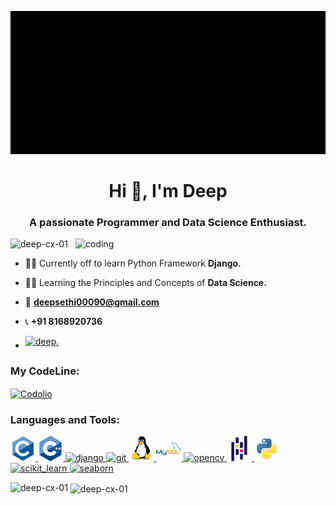 

![logo](https://github.com/Deep-cx-01/Deep-cx-01/blob/main/logo.gif)

<h1 align="center">Hi 👋, I'm Deep</h1>
<h3 align="center">A passionate Programmer and Data Science Enthusiast.</h3>

<img align="right" alt="coding" width="400" src="https://gifdb.com/images/high/coding-skills-loading-dk68v8z0hevjpuiv.gif">
<p align="left"> <img src="https://komarev.com/ghpvc/?username=deep-cx-01&label=Profile%20views&color=0e75b6&style=flat" alt="deep-cx-01" /> </p>

- 👨‍💻 Currently  off to learn Python Framework **Django.**

- 👨‍💻 Learning the Principles and Concepts of **Data Science.**

-  📧 **deepsethi00090@gmail.com**

- 📞 **+91 8168920736**
- <a href="https://linkedin.com/in/deep." target="blank">
    <img align="center" src="https://raw.githubusercontent.com/rahuldkjain/github-profile-readme-generator/master/src/images/icons/Social/linked-in-alt.svg" alt="deep." height="40" width="50" style="vertical-align: super;" />
</a>

<h3 align="left">My CodeLine:</h3>
<p align="left">

<a href="https://codolio.com/profile/codecaffx01" target="_blank">
    <img align="center" src="https://codolio.com/codolio_assets/codolio.svg" alt="Codolio" height="30" width="40" />
</a>

</p>

<h3 align="left">Languages and Tools:</h3>
<p align="left"> <a href="https://www.cprogramming.com/" target="_blank" rel="noreferrer"> <img src="https://raw.githubusercontent.com/devicons/devicon/master/icons/c/c-original.svg" alt="c" width="40" height="40"/> </a> <a href="https://www.w3schools.com/cpp/" target="_blank" rel="noreferrer"> <img src="https://raw.githubusercontent.com/devicons/devicon/master/icons/cplusplus/cplusplus-original.svg" alt="cplusplus" width="40" height="40"/> </a> <a href="https://www.djangoproject.com/" target="_blank" rel="noreferrer"> <img src="https://cdn.worldvectorlogo.com/logos/django.svg" alt="django" width="40" height="40"/> </a> <a href="https://git-scm.com/" target="_blank" rel="noreferrer"> <img src="https://www.vectorlogo.zone/logos/git-scm/git-scm-icon.svg" alt="git" width="40" height="40"/> </a> <a href="https://www.linux.org/" target="_blank" rel="noreferrer"> <img src="https://raw.githubusercontent.com/devicons/devicon/master/icons/linux/linux-original.svg" alt="linux" width="40" height="40"/> </a> <a href="https://www.mysql.com/" target="_blank" rel="noreferrer"> <img src="https://raw.githubusercontent.com/devicons/devicon/master/icons/mysql/mysql-original-wordmark.svg" alt="mysql" width="40" height="40"/> </a> <a href="https://opencv.org/" target="_blank" rel="noreferrer"> <img src="https://www.vectorlogo.zone/logos/opencv/opencv-icon.svg" alt="opencv" width="40" height="40"/> </a> <a href="https://pandas.pydata.org/" target="_blank" rel="noreferrer"> <img src="https://raw.githubusercontent.com/devicons/devicon/2ae2a900d2f041da66e950e4d48052658d850630/icons/pandas/pandas-original.svg" alt="pandas" width="40" height="40"/> </a> <a href="https://www.python.org" target="_blank" rel="noreferrer"> <img src="https://raw.githubusercontent.com/devicons/devicon/master/icons/python/python-original.svg" alt="python" width="40" height="40"/> </a> <a href="https://scikit-learn.org/" target="_blank" rel="noreferrer"> <img src="https://upload.wikimedia.org/wikipedia/commons/0/05/Scikit_learn_logo_small.svg" alt="scikit_learn" width="40" height="40"/> </a> <a href="https://seaborn.pydata.org/" target="_blank" rel="noreferrer"> <img src="https://seaborn.pydata.org/_images/logo-mark-lightbg.svg" alt="seaborn" width="40" height="40"/> </a> </p>

<p><img align="left" src="https://github-readme-stats.vercel.app/api/top-langs?username=deep-cx-01&show_icons=true&locale=en&layout=compact" alt="deep-cx-01" /></p>

<p>&nbsp;<img align="center" src="https://github-readme-stats.vercel.app/api?username=deep-cx-01&show_icons=true&locale=en" alt="deep-cx-01" /></p>
